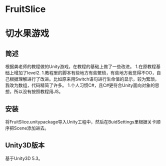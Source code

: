 ﻿# FruitSlice
# 切水果游戏
## 简述
根据龚老师的教程做的Unity游戏，在教程的基础上做了一些改进。
 1.在原教程基础上增加了level2.
 1.教程里的脚本有些地方有些繁琐，有些地方我觉得不OO，自己根据理解进行了改进。比如原来用Switch语句进行生命值的显示，较为繁琐，我改为数组，代码精简了许多。
 1.个人习惯C#，且C#更符合Unity面向对象的思想，所以没有按照教程用JS。
## 安装
将FruitSlice.unitypackage导入Unity工程中，然后在BuidSettings里根据关卡顺序把Scene添加进去。
## Unity3D版本
基于Unity3D 5.3。

